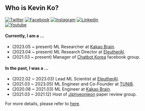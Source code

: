 ## Who is Kevin Ko?
[![Twitter](https://img.shields.io/badge/twitter-black?logo=twitter&logoColor=white&link=https://twitter.com/hyunwoongko)](https://twitter.com/hyunwoongko)
[![Facebook](https://img.shields.io/badge/facebook-black?logo=facebook&logoColor=white&link=https://www.facebook.com/hyunwoongko)](https://www.facebook.com/hyunwoongko)
[![Instagram](https://img.shields.io/badge/instagram-black?logo=instagram&logoColor=white&link=https://www.instagram.com/hyunwoong.ko/)](https://www.instagram.com/hyunwoong.ko/)
[![Linkedin](https://img.shields.io/badge/linkedin-black?logo=Linkedin&logoColor=white&link=https://www.linkedin.com/in/hyunwoongko/)](https://www.linkedin.com/in/hyunwoongko/)	
[![Youtube](https://img.shields.io/badge/youtube-black?logo=Youtube&logoColor=white&link=https://www.youtube.com/channel/UCYshy3K1v4MYQD379YB77Uw)](https://www.youtube.com/channel/UCYshy3K1v4MYQD379YB77Uw)

#### Currently, I am a ...
- (2023.05 ~ present) ML Researcher at [Kakao Brain](https://github.com/kakaobrain).
- (2023.04 ~ present) ML Research Director at [EleutherAI](https://github.com/eleutherai).
- (2021.03 ~ present) Manager of [Chatbot Korea](https://www.facebook.com/groups/ChatbotDevKR) facebook group.

#### In the past, I was a ...
- (2022.02 ~ 2023.03) Lead ML Scientist at [EleutherAI](https://github.com/eleutherai).
- (2021.03 ~ 2023.05) ML Engineer and Co-Founder at [TUNiB](https://github.com/tunib-ai).
- (2020.08 ~ 2021.03) ML Engineer at [Kakao Brain](https://github.com/kakaobrain).
- (2021.03 ~ 2021.12) Host of [Jiphyeonjeon](https://github.com/jiphyeonjeon) paper review group.

For more details, please refer to [here](https://github.com/hyunwoongko/hyunwoongko/blob/main/RESUME.md).
